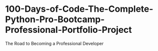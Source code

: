 # 100-Days-of-Code-The-Complete-Python-Pro-Bootcamp-Professional-Portfolio-Project
The Road to Becoming a Professional Developer

